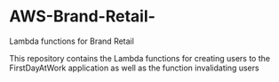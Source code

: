 # AWS-Brand-Retail-
Lambda functions for Brand Retail

This repository contains the Lambda functions for creating users to the FirstDayAtWork application as well as the 
function invalidating users 
